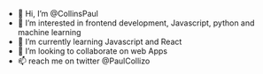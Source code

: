 - 👋 Hi, I’m @CollinsPaul
- 👀 I’m interested in frontend development, Javascript, python and machine learning
- 🌱 I’m currently learning Javascript and React
- 💞️ I’m looking to collaborate on web Apps 
- 📫 reach me on twitter @PaulCollizo

<!---
PCollinx/PCollinx is a ✨ special ✨ repository because its `README.md` (this file) appears on your GitHub profile.
You can click the Preview link to take a look at your changes.
--->
